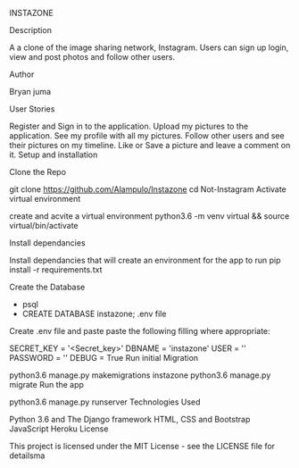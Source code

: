 INSTAZONE


Description

A  a clone of the image sharing network, Instagram. Users can sign up login, view and post photos and follow other users.

Author

Bryan juma

User Stories

Register and Sign in to the application.
Upload my pictures to the application.
See my profile with all my pictures.
Follow other users and see their pictures on my timeline.
Like or Save a picture and leave a comment on it.
Setup and installation

Clone the Repo

git clone https://github.com/Alampulo/Instazone 
cd Not-Instagram
Activate virtual environment

create and acvite a virtual environment python3.6 -m venv virtual && source virtual/bin/activate

Install dependancies

Install dependancies that will create an environment for the app to run pip install -r requirements.txt

Create the Database

- psql
- CREATE DATABASE instazone;
.env file

Create .env file and paste paste the following filling where appropriate:

SECRET_KEY = '<Secret_key>'
DBNAME = 'instazone'
USER = '<Username>'
PASSWORD = '<password>'
DEBUG = True
Run initial Migration

python3.6 manage.py makemigrations instazone
python3.6 manage.py migrate
Run the app

python3.6 manage.py runserver
Technologies Used

Python 3.6 and The Django framework
HTML, CSS and Bootstrap
JavaScript
Heroku
License

This project is licensed under the MIT License - see the LICENSE file for detailsma
 
